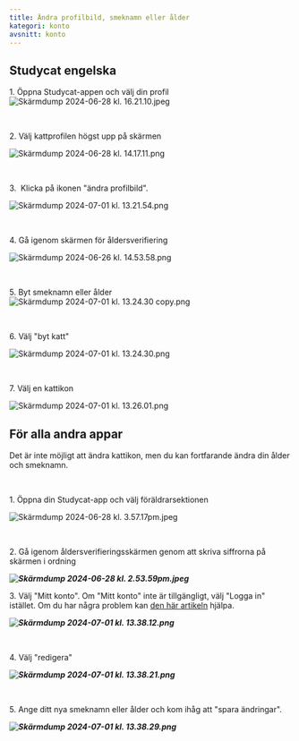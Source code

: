 ```yaml
---
title: Ändra profilbild, smeknamn eller ålder
kategori: konto
avsnitt: konto
---
```

## Studycat engelska


1\. Öppna Studycat-appen och välj din profil![Skärmdump 2024-06-28 kl. 16.21.10.jpeg](https://help.Studycat.com/hc/article_attachments/34473186682009)


 


2\. Välj kattprofilen högst upp på skärmen


![Skärmdump 2024-06-28 kl. 14.17.11.png](https://help.Studycat.com/hc/article_attachments/34473186684953)


 


3\.  Klicka på ikonen "ändra profilbild".


![Skärmdump 2024-07-01 kl. 13.21.54.png](https://help.Studycat.com/hc/article_attachments/34473186707865)


 


4\. Gå igenom skärmen för åldersverifiering 


![Skärmdump 2024-06-26 kl. 14.53.58.png](https://help.Studycat.com/hc/article_attachments/34473186715801)


 


5\. Byt smeknamn eller ålder![Skärmdump 2024-07-01 kl. 13.24.30 copy.png](https://help.Studycat.com/hc/article_attachments/34473186721561)


 


6\. Välj "byt katt"


![Skärmdump 2024-07-01 kl. 13.24.30.png](https://help.Studycat.com/hc/article_attachments/34473186726041)


 


7\. Välj en kattikon


![Skärmdump 2024-07-01 kl. 13.26.01.png](https://help.Studycat.com/hc/article_attachments/34473149798937)


## 


## För alla andra appar


Det är inte möjligt att ändra kattikon, men du kan fortfarande ändra din ålder och smeknamn.


 


1\. Öppna din Studycat-app och välj föräldrarsektionen


![Skärmdump 2024-06-28 kl. 3.57.17pm.jpeg](https://help.Studycat.com/hc/article_attachments/34473149804697)


 


2\. Gå igenom åldersverifieringsskärmen genom att skriva siffrorna på skärmen i ordning


***![Skärmdump 2024-06-28 kl. 2.53.59pm.jpeg](https://help.Studycat.com/hc/article_attachments/34473149807641)***


3\. Välj "Mitt konto". Om "Mitt konto" inte är tillgängligt, välj "Logga in" istället. Om du har några problem kan [den här artikeln](https://help.Studycat.com/hc/en-us/articles/360051281554-Access-your-free-trial-or-subscription) hjälpa.


***![Skärmdump 2024-07-01 kl. 13.38.12.png](https://help.Studycat.com/hc/article_attachments/34473149811993)***


 


4\. Välj "redigera"


***![Skärmdump 2024-07-01 kl. 13.38.21.png](https://help.Studycat.com/hc/article_attachments/34473186746521)***


 


5\. Ange ditt nya smeknamn eller ålder och kom ihåg att "spara ändringar".


***![Skärmdump 2024-07-01 kl. 13.38.29.png](https://help.Studycat.com/hc/article_attachments/34473149816729)***